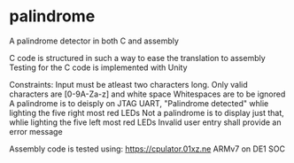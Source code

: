 # palindrome
A palindrome detector in both C and assembly

C code is structured in such a way to ease the translation to assembly
Testing for the C code is implemented with Unity

Constraints:
Input must be atleast two characters long.
    Only valid characters are [0-9A-Za-z] and white space
    Whitespaces are to be ignored
    A palindrome is to deisply on JTAG UART, "Palindrome detected"
        whlie lighting the five right most red LEDs
    Not a palindrome is to display just that, whlie lighting the
        five left most red LEDs
    Invalid user entry shall provide an error message

Assembly code is tested using:
    https://cpulator.01xz.ne
    ARMv7 on DE1 SOC
